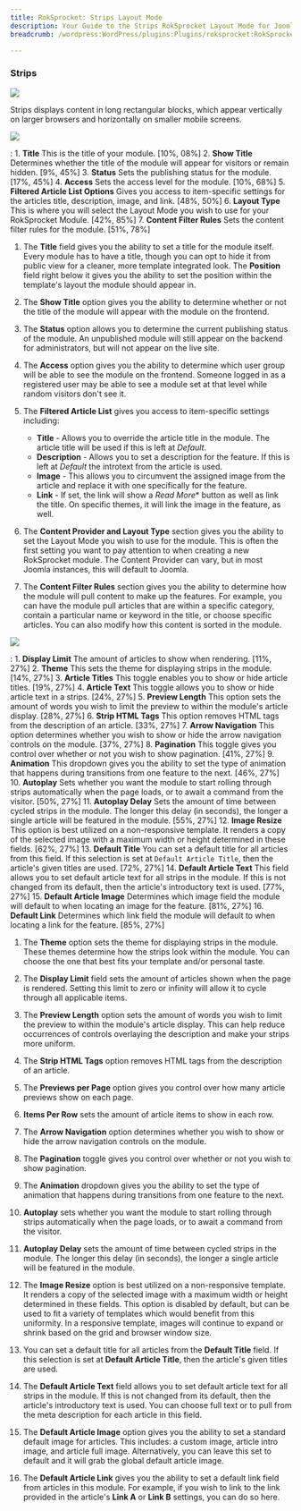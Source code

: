 ```yaml
---
title: RokSprocket: Strips Layout Mode
description: Your Guide to the Strips RokSprocket Layout Mode for Joomla
breadcrumb: /wordpress:WordPress/plugins:Plugins/roksprocket:RokSprocket

---
```


### Strips
![][strips_demo]

Strips displays content in long rectangular blocks, which appear vertically on larger browsers and horizontally on smaller mobile screens.

![][strips_1]

:   1. **Title** This is the title of your module. [10%, 08%]
    2. **Show Title** Determines whether the title of the module will appear for visitors or remain hidden. [9%, 45%]
    3. **Status** Sets the publishing status for the module. [17%, 45%]
    4. **Access** Sets the access level for the module. [10%, 68%]
    5. **Filtered Article List Options** Gives you access to item-specific settings for the articles title, description, image, and link. [48%, 50%]
    6. **Layout Type** This is where you will select the Layout Mode you wish to use for your RokSprocket Module. [42%, 85%]
    7. **Content Filter Rules** Sets the content filter rules for the module. [51%, 78%]

1. The **Title** field gives you the ability to set a title for the module itself. Every module has to have a title, though you can opt to hide it from public view for a cleaner, more template integrated look. The **Position** field right below it gives you the ability to set the position within the template's layout the module should appear in.

2. The **Show Title** option gives you the ability to determine whether or not the title of the module will appear with the module on the frontend.

3. The **Status** option allows you to determine the current publishing status of the module. An unpublished module will still appear on the backend for administrators, but will not appear on the live site.

4. The **Access** option gives you the ability to determine which user group will be able to see the module on the frontend. Someone logged in as a registered user may be able to see a module set at that level while random visitors don't see it.

5. The **Filtered Article List** gives you access to item-specific settings including:
    * **Title** - Allows you to override the article title in the module. The article title will be used if this is left at *Default*.
    * **Description** - Allows you to set a description for the feature. If this is left at *Default* the introtext from the article is used. 
    * **Image** - This allows you to circumvent the assigned image from the article and replace it with one specifically for the feature. 
    * **Link** - If set, the link will show a *Read More** button as well as link the title. On specific themes, it will link the image in the feature, as well.

6. The **Content Provider and Layout Type** section gives you the ability to set the Layout Mode you wish to use for the module. This is often the first setting you want to pay attention to when creating a new RokSprocket module. The Content Provider can vary, but in most Joomla instances, this will default to Joomla.

7. The **Content Filter Rules** section gives you the ability to determine how the module will pull content to make up the features. For example, you can have the module pull articles that are within a specific category, contain a particular name or keyword in the title, or choose specific articles. You can also modify how this content is sorted in the module.

![][strips_2]

:   1. **Display Limit** The amount of articles to show when rendering. [11%, 27%]
    2. **Theme** This sets the theme for displaying strips in the module. [14%, 27%]
    3. **Article Titles** This toggle enables you to show or hide article titles. [19%, 27%]
    4. **Article Text** This toggle allows you to show or hide article text in a strips. [24%, 27%]
    5. **Preview Length** This option sets the amount of words you wish to limit the preview to within the module's article display. [28%, 27%]
    6. **Strip HTML Tags** This option removes HTML tags from the description of an article. [33%, 27%]
    7. **Arrow Navigation** This option determines whether you wish to show or hide the arrow navigation controls on the module. [37%, 27%]
    8. **Pagination** This toggle gives you control over whether or not you wish to show pagination. [41%, 27%]
    9. **Animation**  This dropdown gives you the ability to set the type of animation that happens during transitions from one feature to the next. [46%, 27%]
    10. **Autoplay** Sets whether you want the module to start rolling through strips automatically when the page loads, or to await a command from the visitor. [50%, 27%]
    11. **Autoplay Delay** Sets the amount of time between cycled strips in the module. The longer this delay (in seconds), the longer a single article will be featured in the module. [55%, 27%]
    12. **Image Resize** This option is best utilized on a non-responsive template. It renders a copy of the selected image with a maximum width or height determined in these fields. [62%, 27%]
    13. **Default Title** You can set a default title for all articles from this field. If this selection is set at `Default Article Title`, then the article's given titles are used. [72%, 27%]
    14. **Default Article Text** This field allows you to set default article text for all strips in the module. If this is not changed from its default, then the article's introductory text is used. [77%, 27%]
    15. **Default Article Image** Determines which image field the module will default to when locating an image for the feature. [81%, 27%]
    16. **Default Link** Determines which link field the module will default to when locating a link for the feature. [85%, 27%]

1. The **Theme** option sets the theme for displaying strips in the module. These themes determine how the strips look within the module. You can choose the one that best fits your template and/or personal taste.

2. The **Display Limit** field sets the amount of articles shown when the page is rendered.  Setting this limit to zero or infinity will allow it to cycle through all applicable items.

3. The **Preview Length** option sets the amount of words you wish to limit the preview to within the module's article display. This can help reduce occurrences of controls overlaying the description and make your strips more uniform.

4.  The **Strip HTML Tags** option removes HTML tags from the description of an article.

5.  The **Previews per Page** option gives you control over how many article previews show on each page.

6. **Items Per Row** sets the amount of article items to show in each row.

7.  The **Arrow Navigation** option determines whether you wish to show or hide the arrow navigation controls on the module.

8. The **Pagination** toggle gives you control over whether or not you wish to show pagination.

9.  The **Animation** dropdown gives you the ability to set the type of animation that happens during transitions from one feature to the next.

10.  **Autoplay** sets whether you want the module to start rolling through strips automatically when the page loads, or to await a command from the visitor.

11.  **Autoplay Delay** sets the amount of time between cycled strips in the module. The longer this delay (in seconds), the longer a single article will be featured in the module.

12.  The **Image Resize** option is best utilized on a non-responsive template. It renders a copy of the selected image with a maximum width or height determined in these fields. This option is disabled by default, but can be used to fit a variety of templates which would benefit from this uniformity. In a responsive template, images will continue to expand or shrink based on the grid and browser window size.

13.  You can set a default title for all articles from the **Default Title** field. If this selection is set at **Default Article Title**, then the article's given titles are used. 

14. The **Default Article Text** field allows you to set default article text for all strips in the module. If this is not changed from its default, then the article's introductory text is used. You can choose full text or to pull from the meta description for each article in this field.

15. The **Default Article Image** option gives you the ability to set a standard default image for articles. This includes: a custom image, article intro image, and article full image. Alternatively, you can leave this set to default and it will grab the global default article image.

16. The **Default Article Link** gives you the ability to set a default link field from articles in this module. For example, if you wish to link to the link provided in the article's **Link A** or **Link B** settings, you can do so here.

[features]: assets/features.png
[headlines]: assets/headlines.png
[lists]: assets/lists.png
[mosaic]: assets/mosaic.png
[tabs]: assets/tabs.png
[features_link]: features_mode.md
[lists_link]: lists_mode.md
[tabs_link]: tabs_mode.md
[mosaic_link]: mosaic_mode.md
[headlines_link]: headlines_mode.md
[strips_link]: strips_mode.md
[features_1]: assets/features_1.png
[features_2]: assets/features_2.png
[lists_1]: assets/lists_1.png
[lists_2]: assets/lists_2.png
[mosaic_1]: assets/mosaic_1.png
[mosaic_2]: assets/mosaic_2.png
[strips_1]: assets/strips_1.png
[strips_2]: assets/strips_2.png
[headlines_1]: assets/headlines_1.png
[headlines_2]: assets/headlines_2.png
[tabs_1]: assets/tabs_1.png
[tabs_2]: assets/tabs_2.png
[roksprocket_module_1]: assets/roksprocket_module_1.png
[strips_demo]: assets/strips_demo.png